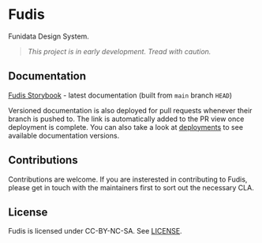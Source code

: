 # Fudis

Funidata Design System.

> _This project is in early development. Tread with caution._

## Documentation

[Fudis Storybook](https://funidata.github.io/fudis/main/) - latest documentation (built from `main` branch `HEAD`)

Versioned documentation is also deployed for pull requests whenever their branch is pushed to. The link is automatically added to the PR view once deployment is complete. You can also take a look at [deployments](https://github.com/funidata/fudis/deployments) to see available documentation versions.

## Contributions

Contributions are welcome. If you are insterested in contributing to Fudis, please get in touch with the maintainers first to sort out the necessary CLA.

## License

Fudis is licensed under CC-BY-NC-SA. See [LICENSE](./LICENSE).

